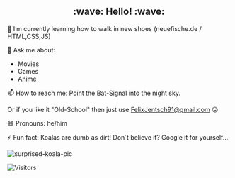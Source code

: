 <h2 align='center'>:wave: Hello! :wave:</h2>

<!--
**FelixJentsch/FelixJentsch** is a ✨ _special_ ✨ repository because its `README.md` (this file) appears on your GitHub profile. -->

🌱 I’m currently learning how to walk in new shoes (neuefische.de / HTML,CSS,JS)

💬 Ask me about:
- Movies
- Games
- Anime

📫 How to reach me: Point the Bat-Signal into the night sky. 

Or if you like it "Old-School" then just use FelixJentsch91@gmail.com :stuck_out_tongue_winking_eye:

😄 Pronouns: he/him

⚡ Fun fact: Koalas are dumb as dirt! Don`t believe it? Google it for yourself...

![surprised-koala-pic](https://interesting-facts.com/wp-content/uploads/2019/04/Koala-Facts.jpg "surprised-koala")

![Visitors](https://api.visitorbadge.io/api/visitors?path=https%3A%2F%2Fgithub.com%2FFelixJentsch&label=Visitors&labelColor=%23697689&countColor=%23d9e3f0)
